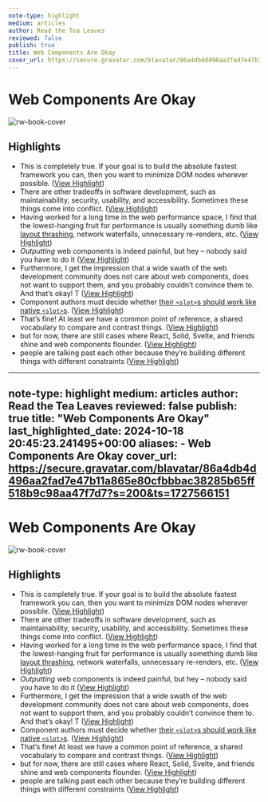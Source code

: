 ```yaml
---
note-type: highlight
medium: articles
author: Read the Tea Leaves
reviewed: false
publish: true
title: Web Components Are Okay
cover_url: https://secure.gravatar.com/blavatar/86a4db4d496aa2fad7e47b11a865e80cfbbbac38285b65ff518b9c98aa47f7d7?s=200&ts=1727566151
---
```

# Web Components Are Okay

![rw-book-cover](https://secure.gravatar.com/blavatar/86a4db4d496aa2fad7e47b11a865e80cfbbbac38285b65ff518b9c98aa47f7d7?s=200&ts=1727566151)

## Highlights
- This is completely true. If your goal is to build the absolute fastest framework you can, then you want to minimize DOM nodes wherever possible. ([View Highlight](https://read.readwise.io/read/01jagk5gj2hg0vb77nnv7ggdbg))
- There are other tradeoffs in software development, such as maintainability, security, usability, and accessibility. Sometimes these things come into conflict. ([View Highlight](https://read.readwise.io/read/01jagk6ccesxbtgm26tnab9bvm))
- Having worked for a long time in the web performance space, I find that the lowest-hanging fruit for performance is usually something dumb like [layout thrashing](https://web.dev/articles/avoid-large-complex-layouts-and-layout-thrashing), network waterfalls, unnecessary re-renders, etc. ([View Highlight](https://read.readwise.io/read/01jagk8wa1stcjajb4mkeepn64))
- *Outputting* web components is indeed painful, but hey – nobody said you have to do it ([View Highlight](https://read.readwise.io/read/01jagkax7ay2mdd7zbhz9s2548))
- Furthermore, I get the impression that a wide swath of the web development community does not care about web components, does not want to support them, and you probably couldn’t convince them to. And that’s okay! T ([View Highlight](https://read.readwise.io/read/01jagkcbf1d4jjev5j75d1dgdw))
- Component authors must decide whether [their `<slot>`s should work like native `<slot>`s](https://dev.to/richharris/why-i-don-t-use-web-components-2cia). ([View Highlight](https://read.readwise.io/read/01jagkg6w814btqpt6dbxp40wx))
- That’s fine! At least we have a common point of reference, a shared vocabulary to compare and contrast things. ([View Highlight](https://read.readwise.io/read/01jagkggx1h28vgqatxfq9e4jk))
- but for now, there are still cases where React, Solid, Svelte, and friends shine and web components flounder. ([View Highlight](https://read.readwise.io/read/01jagkjctfah9ey0cp86f76r5f))
- people are talking past each other because they’re building different things with different constraints ([View Highlight](https://read.readwise.io/read/01jagkka3hvcga3j3t6jam0vmg))
---
note-type: highlight
medium: articles
author: Read the Tea Leaves
reviewed: false
publish: true
title: "Web Components Are Okay"
last_highlighted_date: 2024-10-18 20:45:23.241495+00:00
aliases:
    - Web Components Are Okay
cover_url: https://secure.gravatar.com/blavatar/86a4db4d496aa2fad7e47b11a865e80cfbbbac38285b65ff518b9c98aa47f7d7?s=200&ts=1727566151
---
# Web Components Are Okay

![rw-book-cover](https://secure.gravatar.com/blavatar/86a4db4d496aa2fad7e47b11a865e80cfbbbac38285b65ff518b9c98aa47f7d7?s=200&ts=1727566151)

## Highlights
- This is completely true. If your goal is to build the absolute fastest framework you can, then you want to minimize DOM nodes wherever possible. ([View Highlight](https://read.readwise.io/read/01jagk5gj2hg0vb77nnv7ggdbg))
- There are other tradeoffs in software development, such as maintainability, security, usability, and accessibility. Sometimes these things come into conflict. ([View Highlight](https://read.readwise.io/read/01jagk6ccesxbtgm26tnab9bvm))
- Having worked for a long time in the web performance space, I find that the lowest-hanging fruit for performance is usually something dumb like [layout thrashing](https://web.dev/articles/avoid-large-complex-layouts-and-layout-thrashing), network waterfalls, unnecessary re-renders, etc. ([View Highlight](https://read.readwise.io/read/01jagk8wa1stcjajb4mkeepn64))
- *Outputting* web components is indeed painful, but hey – nobody said you have to do it ([View Highlight](https://read.readwise.io/read/01jagkax7ay2mdd7zbhz9s2548))
- Furthermore, I get the impression that a wide swath of the web development community does not care about web components, does not want to support them, and you probably couldn’t convince them to. And that’s okay! T ([View Highlight](https://read.readwise.io/read/01jagkcbf1d4jjev5j75d1dgdw))
- Component authors must decide whether [their `<slot>`s should work like native `<slot>`s](https://dev.to/richharris/why-i-don-t-use-web-components-2cia). ([View Highlight](https://read.readwise.io/read/01jagkg6w814btqpt6dbxp40wx))
- That’s fine! At least we have a common point of reference, a shared vocabulary to compare and contrast things. ([View Highlight](https://read.readwise.io/read/01jagkggx1h28vgqatxfq9e4jk))
- but for now, there are still cases where React, Solid, Svelte, and friends shine and web components flounder. ([View Highlight](https://read.readwise.io/read/01jagkjctfah9ey0cp86f76r5f))
- people are talking past each other because they’re building different things with different constraints ([View Highlight](https://read.readwise.io/read/01jagkka3hvcga3j3t6jam0vmg))
